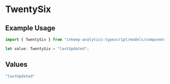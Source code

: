 # TwentySix

## Example Usage

```typescript
import { TwentySix } from "inkeep-analytics-typescript/models/components";

let value: TwentySix = "lastUpdated";
```

## Values

```typescript
"lastUpdated"
```